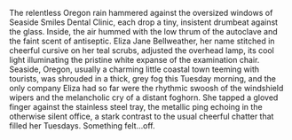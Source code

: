 The relentless Oregon rain hammered against the oversized windows of Seaside Smiles Dental Clinic, each drop a tiny, insistent drumbeat against the glass.  Inside, the air hummed with the low thrum of the autoclave and the faint scent of antiseptic. Eliza Jane Bellweather, her name stitched in cheerful cursive on her teal scrubs, adjusted the overhead lamp, its cool light illuminating the pristine white expanse of the examination chair.  Seaside, Oregon, usually a charming little coastal town teeming with tourists, was shrouded in a thick, grey fog this Tuesday morning, and the only company Eliza had so far were the rhythmic swoosh of the windshield wipers and the melancholic cry of a distant foghorn. She tapped a gloved finger against the stainless steel tray, the metallic ping echoing in the otherwise silent office, a stark contrast to the usual cheerful chatter that filled her Tuesdays.  Something felt…off.
